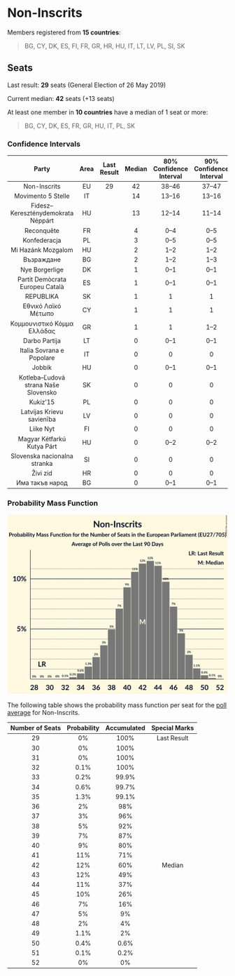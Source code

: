 # Non-Inscrits

Members registered from **15 countries**:

> BG, CY, DK, ES, FI, FR, GR, HR, HU, IT, LT, LV, PL, SI, SK

## Seats

Last result: **29** seats (General Election of 26 May 2019)

Current median: **42** seats (+13 seats)

At least one member in **10 countries** have a median of 1 seat or more:

> BG, CY, DK, ES, FR, GR, HU, IT, PL, SK

### Confidence Intervals

| Party | Area | Last Result | Median | 80% Confidence Interval | 90% Confidence Interval | 95% Confidence Interval | 99% Confidence Interval |
|:-----:|:----:|:-----------:|:------:|:-----------------------:|:-----------------------:|:-----------------------:|:-----------------------:|
| Non-Inscrits | EU | 29 | 42 | 38–46 | 37–47 | 36–48 | 34–50 |
| Movimento 5 Stelle | IT | | 14 | 13–16 | 13–16 | 12–17 | 11–17 |
| Fidesz–Kereszténydemokrata Néppárt | HU | | 13 | 12–14 | 11–14 | 11–15 | 11–15 |
| Reconquête | FR | | 4 | 0–4 | 0–5 | 0–5 | 0–5 |
| Konfederacja | PL | | 3 | 0–5 | 0–5 | 0–5 | 0–6 |
| Mi Hazánk Mozgalom | HU | | 2 | 1–2 | 1–2 | 0–2 | 0–3 |
| Възраждане | BG | | 2 | 1–2 | 1–3 | 1–3 | 1–3 |
| Nye Borgerlige | DK | | 1 | 0–1 | 0–1 | 0–1 | 0–1 |
| Partit Demòcrata Europeu Català | ES | | 1 | 0–1 | 0–1 | 0–1 | 0–2 |
| REPUBLIKA | SK | | 1 | 1 | 1 | 0–1 | 0–2 |
| Εθνικό Λαϊκό Μέτωπο | CY | | 1 | 1 | 1 | 1 | 1 |
| Κομμουνιστικό Κόμμα Ελλάδας | GR | | 1 | 1 | 1–2 | 1–2 | 1–2 |
| Darbo Partija | LT | | 0 | 0–1 | 0–1 | 0–1 | 0–1 |
| Italia Sovrana e Popolare | IT | | 0 | 0 | 0 | 0 | 0 |
| Jobbik | HU | | 0 | 0–1 | 0–1 | 0–1 | 0–1 |
| Kotleba–Ľudová strana Naše Slovensko | SK | | 0 | 0 | 0 | 0 | 0–1 |
| Kukiz’15 | PL | | 0 | 0 | 0 | 0 | 0 |
| Latvijas Krievu savienība | LV | | 0 | 0 | 0 | 0 | 0 |
| Liike Nyt | FI | | 0 | 0 | 0 | 0 | 0 |
| Magyar Kétfarkú Kutya Párt | HU | | 0 | 0–2 | 0–2 | 0–2 | 0–2 |
| Slovenska nacionalna stranka | SI | | 0 | 0 | 0 | 0 | 0 |
| Živi zid | HR | | 0 | 0 | 0 | 0 | 0 |
| Има такъв народ | BG | | 0 | 0–1 | 0–1 | 0–1 | 0–2 |

### Probability Mass Function

![Graph with seats probability mass function not yet produced](average-2022-11-30-seats-pmf-non-inscrits.png "Seats Probability Mass Function")

The following table shows the probability mass function per seat for the [poll average](average-2022-11-30.html) for Non-Inscrits.

| Number of Seats | Probability | Accumulated | Special Marks |
|:---------------:|:-----------:|:-----------:|:-------------:|
| 29 | 0% | 100% | Last Result |
| 30 | 0% | 100% |  |
| 31 | 0% | 100% |  |
| 32 | 0.1% | 100% |  |
| 33 | 0.2% | 99.9% |  |
| 34 | 0.6% | 99.7% |  |
| 35 | 1.3% | 99.1% |  |
| 36 | 2% | 98% |  |
| 37 | 3% | 96% |  |
| 38 | 5% | 92% |  |
| 39 | 7% | 87% |  |
| 40 | 9% | 80% |  |
| 41 | 11% | 71% |  |
| 42 | 12% | 60% | Median |
| 43 | 12% | 49% |  |
| 44 | 11% | 37% |  |
| 45 | 10% | 26% |  |
| 46 | 7% | 16% |  |
| 47 | 5% | 9% |  |
| 48 | 2% | 4% |  |
| 49 | 1.1% | 2% |  |
| 50 | 0.4% | 0.6% |  |
| 51 | 0.1% | 0.2% |  |
| 52 | 0% | 0% |  |


